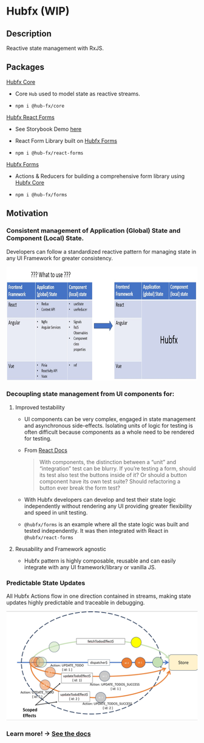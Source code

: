 # Hubfx (WIP)

## Description

Reactive state management with RxJS.

## Packages

[Hubfx Core](https://github.com/hub-fx/hub-fx/tree/main/packages/core) 

- Core `Hub` used to model state as reactive streams.

- `npm i @hub-fx/core`

[Hubfx React Forms](https://github.com/hub-fx/hub-fx/tree/main/packages/react-forms)

- See Storybook Demo [here](https://hub-fx.github.io/hub-fx/)

- React Form Library built on [Hubfx Forms](https://github.com/hub-fx/hub-fx/tree/main/packages/forms)

- `npm i @hub-fx/react-forms`

[Hubfx Forms](https://github.com/hub-fx/hub-fx/tree/main/packages/forms)

- Actions & Reducers for building a comprehensive form library using [Hubfx Core](https://github.com/hub-fx/hub-fx/tree/main/packages/core)

- `npm i @hub-fx/forms`

## Motivation

### Consistent management of Application (Global) State and Component (Local) State.

Developers can follow a standardized reactive pattern for managing state in any UI Framework for greater consistency.  

<img src="https://github.com/hub-fx/hub-fx/blob/main/documentation/SlideNineStandardPattern.jpg?raw=true" height="300" />

### Decoupling state management from UI components for:

1. Improved testability

    - UI components can be very complex, engaged in state management and asynchronous side-effects. Isolating units of logic for testing is often difficult because components as a whole need to be rendered for testing.

    - From [React Docs](https://legacy.reactjs.org/docs/testing.html)

      > With components, the distinction between a “unit” and “integration” test can be blurry. If you’re testing a form, should its test also test the buttons inside of it? Or should a button component have its own test suite? Should refactoring a button ever break the form test?
    
    - With Hubfx developers can develop and test their state logic independently without rendering any UI providing greater flexibility and speed in unit testing. 

    - `@hubfx/forms` is an example where all the state logic was built and tested independently. It was then integrated with React in `@hubfx/react-forms`

1. Reusability and Framework agnostic

    - Hubfx pattern is highly composable, reusable and can easily integrate with any UI framework/library or vanilla JS.

### Predictable State Updates 

All Hubfx Actions flow in one direction contained in streams, making state updates highly predictable and traceable in debugging.

<img src="https://github.com/hub-fx/hub-fx/blob/main/documentation/SlideThreeScopedEffects.jpg?raw=true" width="600" />

### Learn more! -> [See the docs](https://github.com/hub-fx/hub-fx/tree/main/packages/core) 